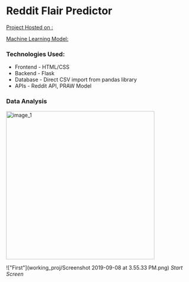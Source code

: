 # Reddit Flair Predictor

[Project Hosted on : ](https://precog-final-manthan.herokuapp.com/)

[Machine Learning Model: ](https://drive.google.com/file/d/1C_sxTrOCIoiqIPBieokMOYtD-JxmJCgE/view?usp=sharing)


### Technologies Used:
* Frontend - HTML/CSS
* Backend - Flask
* Database - Direct CSV import from pandas library
* APIs - Reddit API, PRAW Model 


### Data Analysis

<img alt="image_1" src="working_proj/Screenshot 2019-09-08 at 3.55.33 PM.png" width="400px">

!["First"](working_proj/Screenshot 2019-09-08 at 3.55.33 PM.png)
*Start Screen*


